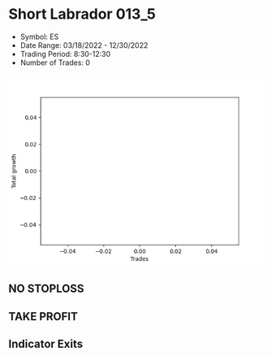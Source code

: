 # Short Labrador 013_5 
- Symbol: ES
- Date Range: 03/18/2022 - 12/30/2022
- Trading Period: 8:30-12:30
- Number of Trades: 0

![Plot](ShortLabrador013_5ES.png)
## NO STOPLOSS














## TAKE PROFIT











## Indicator Exits

